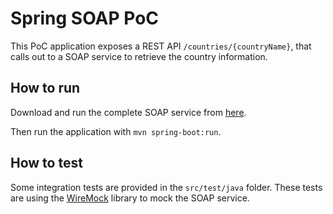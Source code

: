 # Spring SOAP PoC

This PoC application exposes a REST API `/countries/{countryName}`, 
that calls out to a SOAP service to retrieve the country information.

## How to run

Download and run the complete SOAP service from [here](https://github.com/spring-guides/gs-producing-web-service/tree/main/complete).

Then run the application with `mvn spring-boot:run`.

## How to test

Some integration tests are provided in the `src/test/java` folder. 
These tests are using the [WireMock](http://wiremock.org/) library to mock the SOAP service.